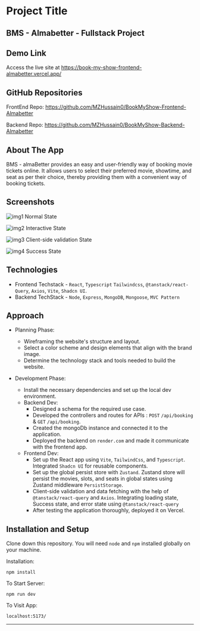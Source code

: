 # Project Title

## BMS - Almabetter - Fullstack Project

## Demo Link

Access the live site at https://book-my-show-frontend-almabetter.vercel.app/

## GitHub Repositories

FrontEnd Repo: https://github.com/MZHussain0/BookMyShow-Frontend-Almabetter

Backend Repo: https://github.com/MZHussain0/BookMyShow-Backend-Almabetter

## About The App

BMS - almaBetter provides an easy and user-friendly way of booking movie tickets online. It allows users to select their preferred movie, showtime, and seat as per their choice, thereby providing them with a convenient way of booking tickets.

## Screenshots

![img1](https://github.com/Shankar2612/BookMyShow-Frontend/assets/37292226/2d00760e-6a6f-42a3-a4b5-f3b07c854f83)
Normal State

![img2](https://github.com/Shankar2612/BookMyShow-Frontend/assets/37292226/508a5674-9a21-4a6c-94aa-e6af5bb0a138)
Interactive State

![img3](https://github.com/Shankar2612/BookMyShow-Frontend/assets/37292226/cbb79785-8ef4-4771-aa89-609f3e6995a6)
Client-side validation State

![img4](https://github.com/Shankar2612/BookMyShow-Frontend/assets/37292226/90161cc3-8040-4f9f-b5a5-87dd2e80894e)
Success State

## Technologies

- Frontend Techstack - `React`, `Typescript` `Tailwindcss`, `@tanstack/react-Query`, `Axios`, `Vite`, `Shadcn UI`.
- Backend TechStack - `Node`, `Express`, `MongoDB`, `Mongoose`, `MVC Pattern`

## Approach

- Planning Phase:

  - Wireframing the website's structure and layout.
  - Select a color scheme and design elements that align with the brand image.
  - Determine the technology stack and tools needed to build the website.

- Development Phase:
  - Install the necessary dependencies and set up the local dev environment.
  - Backend Dev:
    - Designed a schema for the required use case.
    - Developed the controllers and routes for APIs : `POST` `/api/booking` & `GET` `/api/booking`.
    - Created the mongoDb instance and connected it to the application.
    - Deployed the backend on `render.com` and made it communicate with the frontend app.
  - Frontend Dev:
    - Set up the React app using `Vite`, `TailwindCss`, and `Typescript`. Integrated `Shadcn UI` for reusable components.
    - Set up the global persist store with `Zustand`. Zustand store will persist the movies, slots, and seats in global states using Zustand middleware `PersistStorage`.
    - Client-side validation and data fetching with the help of `@tanstack/react-query` and `Axios`. Integrating loading state, Success state, and error state using `@tanstack/react-query`
    - After testing the application thoroughly, deployed it on Vercel.

## Installation and Setup

Clone down this repository. You will need `node` and `npm` installed globally on your machine.

Installation:

`npm install`

To Start Server:

`npm run dev`

To Visit App:

`localhost:5173/`

---
